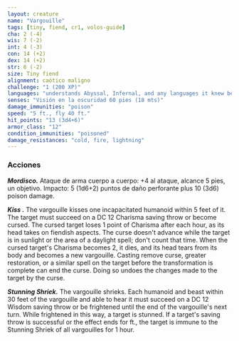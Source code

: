 ```yaml
---
layout: creature
name: "Vargouille"
tags: [tiny, fiend, cr1, volos-guide]
cha: 2 (-4)
wis: 7 (-2)
int: 4 (-3)
con: 14 (+2)
dex: 14 (+2)
str: 6 (-2)
size: Tiny fiend
alignment: caótico maligno
challenge: "1 (200 XP)"
languages: "understands Abyssal, Infernal, and any languages it knew before becoming a vargouille but can't speak"
senses: "Visión en la oscuridad 60 pies (18 mts)"
damage_immunities: "poison"
speed: "5 ft., fly 40 ft."
hit_points: "13 (3d4+6)"
armor_class: "12"
condition_immunities: "poisoned"
damage_resistances: "cold, fire, lightning"
---
```


### Acciones

***Mordisco.*** Ataque de arma cuerpo a cuerpo: +4 al ataque, alcance 5 pies, un objetivo. Impacto: 5 (1d6+2) puntos de daño perforante plus 10 (3d6) poison damage.

***Kiss .*** The vargouille kisses one incapacitated humanoid within 5 feet of it. The target must succeed on a DC 12 Charisma saving throw or become cursed. The cursed target loses 1 point of Charisma after each hour, as its head takes on fiendish aspects. The curse doesn't advance while the target is in sunlight or the area of a daylight spell; don't count that time. When the cursed target's Charisma becomes 2, it dies, and its head tears from its body and becomes a new vargouille. Casting remove curse, greater restoration, or a similar spell on the target before the transformation is complete can end the curse. Doing so undoes the changes made to the target by the curse.

***Stunning Shriek.*** The vargouille shrieks. Each humanoid and beast within 30 feet of the vargouille and able to hear it must succeed on a DC 12 Wisdom saving throw or be frightened until the end of the vargouille's next turn. While frightened in this way, a target is stunned. If a target's saving throw is successful or the effect ends for ft., the target is immune to the Stunning Shriek of all vargouilles for 1 hour.